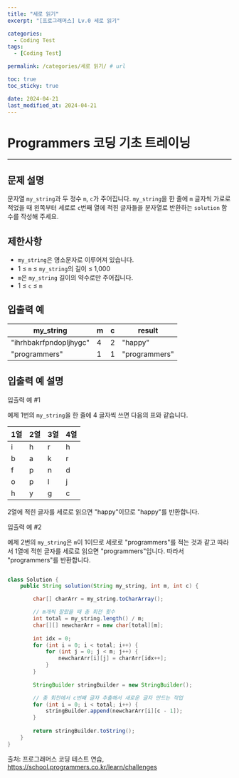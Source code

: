 ```yaml
---
title: "세로 읽기"
excerpt: "[프로그래머스] Lv.0 세로 읽기"

categories:
  - Coding Test
tags:
  - [Coding Test]

permalink: /categories/세로 읽기/ # url

toc: true
toc_sticky: true

date: 2024-04-21
last_modified_at: 2024-04-21
---
```


# Programmers 코딩 기초 트레이닝

---

문제 설명
---
문자열 `my_string`과 두 정수 `m`, `c`가 주어집니다. `my_string`을 한 줄에 `m` 글자씩 가로로 적었을 때 왼쪽부터 세로로 `c`번째 열에 적힌 글자들을 문자열로 반환하는 `solution` 함수를 작성해 주세요.

제한사항
---
- `my_string`은 영소문자로 이루어져 있습니다.
- 1 ≤ `m` ≤ `my_string`의 길이 ≤ 1,000
- `m`은 `my_string` 길이의 약수로만 주어집니다.
- 1 ≤ `c` ≤ `m`

입출력 예
---

| my_string          | m | c | result       |
|--------------------|---|---|--------------|
| "ihrhbakrfpndopljhygc" | 4 | 2 | "happy"      |
| "programmers"      | 1 | 1 | "programmers"|

입출력 예 설명
---
입출력 예 #1

예제 1번의 `my_string`을 한 줄에 4 글자씩 쓰면 다음의 표와 같습니다.

| 1열 | 2열 | 3열 | 4열 |
|-----|-----|-----|-----|
| i   | h   | r   | h   |
| b   | a   | k   | r   |
| f   | p   | n   | d   |
| o   | p   | l   | j   |
| h   | y   | g   | c   |

2열에 적힌 글자를 세로로 읽으면 "happy"이므로 "happy"를 반환합니다.

입출력 예 #2

예제 2번의 `my_string`은 `m`이 1이므로 세로로 "programmers"를 적는 것과 같고 따라서 1열에 적힌 글자를 세로로 읽으면 "programmers"입니다. 따라서 "programmers"를 반환합니다.

```java

class Solution {
    public String solution(String my_string, int m, int c) {

        char[] charArr = my_string.toCharArray();

        // m개씩 잘랐을 때 총 회전 횟수
        int total = my_string.length() / m;
        char[][] newcharArr = new char[total][m];
        
        int idx = 0;
        for (int i = 0; i < total; i++) {
            for (int j = 0; j < m; j++) {
                newcharArr[i][j] = charArr[idx++];
            }
        }
        
        StringBuilder stringBuilder = new StringBuilder();

        // 총 회전에서 c번째 글자 추출해서 새로운 글자 만드는 작업
        for (int i = 0; i < total; i++) {            
            stringBuilder.append(newcharArr[i][c - 1]);            
        }
        
        return stringBuilder.toString();
    }
}


``````

출처: 프로그래머스 코딩 테스트 연습, https://school.programmers.co.kr/learn/challenges
